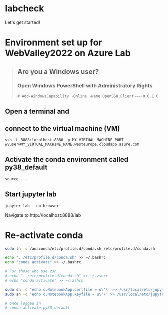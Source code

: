 # labcheck
Let's get started!


# Environment set up for WebValley2022 on Azure Lab

>## Are you a Windows user?
>### Open Windows PowerShell with Administratory Rights
>
>`# Add-WindowsCapability -Online -Name OpenSSH.Client~~~~0.0.1.0`

## Open a terminal and
## connect to the virtual machine (VM)
`ssh -L 8888:localhost:8888 -p MY_VIRTUAL_MACHINE_PORT wvuser@MY_VIRTUAL_MACHINE_NAME.westeurope.cloudapp.azure.com`

## Activate the conda environment called py38_default
`source ...`

## Start jupyter lab
`jupyter lab --no-browser`

Navigate to http://localhost:8888/lab

# Re-activate conda
```bash
sudo ln -s /anaconda/etc/profile.d/conda.sh /etc/profile.d/conda.sh

echo ". /etc/profile.d/conda.sh" >> ~/.bashrc
echo "conda activate" >> ~/.bashrc

# For those who use zsh
# echo ". /etc/profile.d/conda.sh" >> ~/.zshrc
# echo "conda activate" >> ~/.zshrc

sudo sh -c "echo c.NotebookApp.certfile = u\'\' >> /usr/local/etc/jupyter/jupyter_notebook_config.py"
sudo sh -c "echo c.NotebookApp.keyfile = u\'\' >> /usr/local/etc/jupyter/jupyter_notebook_config.py"

# once logged in
# conda activate py38_default
```


